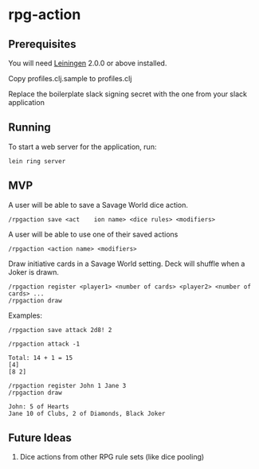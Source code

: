# rpg-action

## Prerequisites

You will need [Leiningen][] 2.0.0 or above installed.

[leiningen]: https://github.com/technomancy/leiningen

Copy profiles.clj.sample to profiles.clj

Replace the boilerplate slack signing secret with the one from your slack application

## Running

To start a web server for the application, run:

    lein ring server

## MVP

A user will be able to save a Savage World dice action.

```
/rpgaction save <act    ion name> <dice rules> <modifiers>
```

A user will be able to use one of their saved actions

```
/rpgaction <action name> <modifiers>
```

Draw initiative cards in a Savage World setting. Deck will shuffle when a Joker is drawn.

```
/rpgaction register <player1> <number of cards> <player2> <number of cards> ...
/rpgaction draw
```

Examples:

```
/rpgaction save attack 2d8! 2
```

```
/rpgaction attack -1

Total: 14 + 1 = 15
[4]
[8 2]
```

```
/rpgaction register John 1 Jane 3
/rpgaction draw

John: 5 of Hearts
Jane 10 of Clubs, 2 of Diamonds, Black Joker
```

## Future Ideas

1) Dice actions from other RPG rule sets (like dice pooling)
